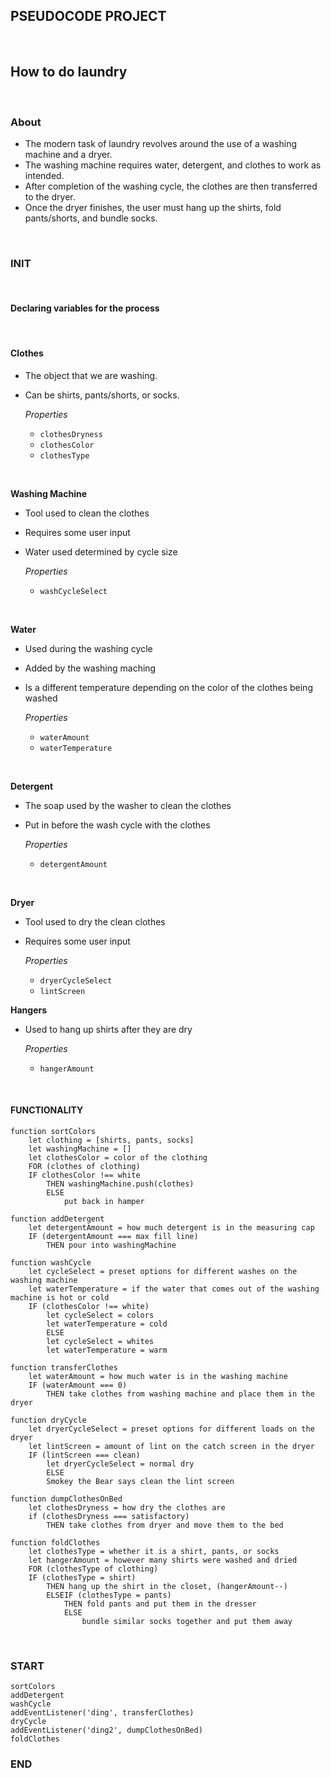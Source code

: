 ## PSEUDOCODE PROJECT
<br>

## How to do laundry
<br>

### **About**
* The modern task of laundry revolves around the use of a washing machine and a dryer.
* The washing machine requires water, detergent, and clothes to work as intended.
* After completion of the washing cycle, the clothes are then transferred to the dryer.
* Once the dryer finishes, the user must hang up the shirts, fold pants/shorts, and bundle socks.
<br>

### **INIT**
<br>

#### Declaring variables for the process
<br>

#### **Clothes**
* The object that we are washing.
* Can be shirts, pants/shorts, or socks.

    *Properties*
    * `clothesDryness`
    * `clothesColor`
    * `clothesType`
<br>

**Washing Machine**
* Tool used to clean the clothes
* Requires some user input
* Water used determined by cycle size

    *Properties*
    * `washCycleSelect`
<br>

**Water**
* Used during the washing cycle
* Added by the washing maching
* Is a different temperature depending on the color of the clothes being washed

    *Properties*
    * `waterAmount`
    * `waterTemperature`
<br>

**Detergent**
* The soap used by the washer to clean the clothes
* Put in before the wash cycle with the clothes

    *Properties*
    * `detergentAmount`
<br>

**Dryer**
* Tool used to dry the clean clothes
* Requires some user input

    *Properties*
    * `dryerCycleSelect`
    * `lintScreen`

**Hangers**
* Used to hang up shirts after they are dry

    *Properties*
    * `hangerAmount`
<br>

#### **FUNCTIONALITY**

```
function sortColors
    let clothing = [shirts, pants, socks]
    let washingMachine = []
    let clothesColor = color of the clothing
    FOR (clothes of clothing)
    IF clothesColor !== white 
        THEN washingMachine.push(clothes)
        ELSE
            put back in hamper

function addDetergent
    let detergentAmount = how much detergent is in the measuring cap
    IF (detergentAmount === max fill line)
        THEN pour into washingMachine

function washCycle
    let cycleSelect = preset options for different washes on the washing machine
    let waterTemperature = if the water that comes out of the washing machine is hot or cold
    IF (clothesColor !== white)
        let cycleSelect = colors
        let waterTemperature = cold
        ELSE
        let cycleSelect = whites
        let waterTemperature = warm

function transferClothes
    let waterAmount = how much water is in the washing machine
    IF (waterAmount === 0)
        THEN take clothes from washing machine and place them in the dryer

function dryCycle
    let dryerCycleSelect = preset options for different loads on the dryer
    let lintScreen = amount of lint on the catch screen in the dryer
    IF (lintScreen === clean)
        let dryerCycleSelect = normal dry
        ELSE
        Smokey the Bear says clean the lint screen

function dumpClothesOnBed
    let clothesDryness = how dry the clothes are
    if (clothesDryness === satisfactory)
        THEN take clothes from dryer and move them to the bed

function foldClothes
    let clothesType = whether it is a shirt, pants, or socks
    let hangerAmount = however many shirts were washed and dried
    FOR (clothesType of clothing)
    IF (clothesType = shirt)
        THEN hang up the shirt in the closet, (hangerAmount--)
        ELSEIF (clothesType = pants)
            THEN fold pants and put them in the dresser
            ELSE
                bundle similar socks together and put them away
```
<br>

### START

```
sortColors
addDetergent
washCycle
addEventListener('ding', transferClothes)
dryCycle
addEventListener('ding2', dumpClothesOnBed)
foldClothes
```

### END
